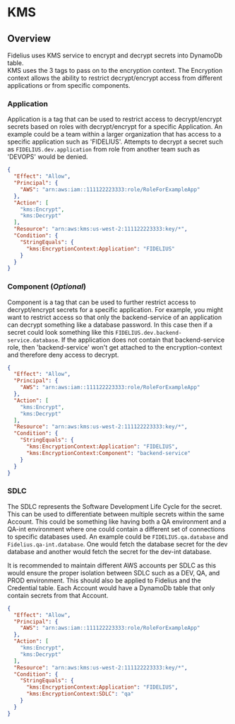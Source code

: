 # KMS

## Overview
Fidelius uses KMS service to encrypt and decrypt secrets into DynamoDb table.  
KMS uses the 3 tags to pass on to the encryption context.  The Encryption context
allows the ability to restrict decrypt/encrypt access from different applications or
from specific components.  

### Application
Application is a tag that can be used to restrict access to decrypt/encrypt secrets based
on roles with decrypt/encrypt for a specific Application.  An example could be a team within a 
larger organization that has access to a specific application such as 'FIDELIUS'. Attempts
to decrypt a secret such as `FIDELIUS.dev.application` from role from another team such as 'DEVOPS'
would be denied.

``` json
{
  "Effect": "Allow",
  "Principal": {
    "AWS": "arn:aws:iam::111122223333:role/RoleForExampleApp"
  },
  "Action": [
    "kms:Encrypt",
    "kms:Decrypt"
  ],
  "Resource": "arn:aws:kms:us-west-2:111122223333:key/*",
  "Condition": {
    "StringEquals": {
      "kms:EncryptionContext:Application": "FIDELIUS"
    }
  }
}

```

### Component (_Optional_)
Component is a tag that can be used to further restrict access to decrypt/encrypt secrets
for a specific application.  For example, you might want to restrict access so that
only the backend-service of an application can decrypt something like a database password.
In this case then if a secret could look something like this `FIDELIUS.dev.backend-service.database`.
If the application does not contain that backend-service role, then 'backend-service' won't get
attached to the encryption-context and therefore deny access to decrypt.

``` json
{
  "Effect": "Allow",
  "Principal": {
    "AWS": "arn:aws:iam::111122223333:role/RoleForExampleApp"
  },
  "Action": [
    "kms:Encrypt",
    "kms:Decrypt"
  ],
  "Resource": "arn:aws:kms:us-west-2:111122223333:key/*",
  "Condition": {
    "StringEquals": {
      "kms:EncryptionContext:Application": "FIDELIUS",
      "kms:EncryptionContext:Component": "backend-service"
    }
  }
}

```

### SDLC
The SDLC represents the Software Development Life Cycle for the secret.  This can be used
to differentiate between multiple secrets within the same Account.  This could be something
like having both a QA environment and a QA-int environment where one could contain a different
set of connections to specific databases used.  An example could be `FIDELIUS.qa.database` and 
`Fidelius.qa-int.database`.  One would fetch the database secret for the dev database and another
would fetch the secret for the dev-int database.

It is recommended to maintain different AWS accounts per SDLC as this would ensure the proper
isolation between SDLC such as a DEV, QA, and PROD environment.  This should also be applied
to Fidelius and the Credential table.  Each Account would have a DynamoDb table that only contain
secrets from that Account.

``` json
{
  "Effect": "Allow",
  "Principal": {
    "AWS": "arn:aws:iam::111122223333:role/RoleForExampleApp"
  },
  "Action": [
    "kms:Encrypt",
    "kms:Decrypt"
  ],
  "Resource": "arn:aws:kms:us-west-2:111122223333:key/*",
  "Condition": {
    "StringEquals": {
      "kms:EncryptionContext:Application": "FIDELIUS",
      "kms:EncryptionContext:SDLC": "qa"
    }
  }
}

```